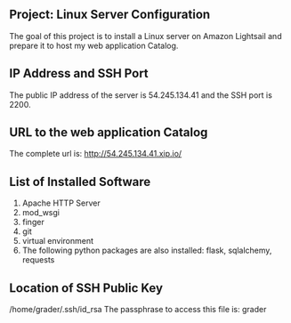 ## Project: Linux Server Configuration
The goal of this project is to install a Linux server on Amazon Lightsail and prepare it to host my web application Catalog.

## IP Address and SSH Port
The public IP address of the server is 54.245.134.41 and the SSH port is 2200.

## URL to the web application Catalog
The complete url is:
http://54.245.134.41.xip.io/

## List of Installed Software
1. Apache HTTP Server
2. mod_wsgi
3. finger
4. git
5. virtual environment
6. The following python packages are also installed: flask, sqlalchemy, requests

## Location of SSH Public Key
/home/grader/.ssh/id_rsa
The passphrase to access this file is: grader

